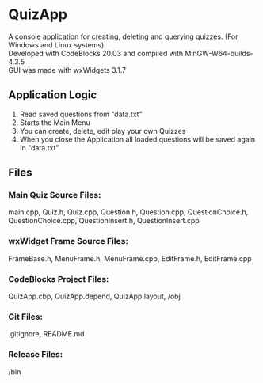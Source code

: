 # QuizApp
A console application for creating, deleting and querying quizzes. (For Windows and Linux systems)\
Developed with CodeBlocks 20.03 and compiled with MinGW-W64-builds-4.3.5\
GUI was made with wxWidgets 3.1.7

## Application Logic
  1. Read saved questions from "data.txt"
  2. Starts the Main Menu
  3. You can create, delete, edit play your own Quizzes
  4. When you close the Application all loaded questions will be saved again in "data.txt"

## Files
  ### Main Quiz Source Files: 
  main.cpp, Quiz.h, Quiz.cpp, Question.h, Question.cpp, QuestionChoice.h, QuestionChoice.cpp, QuestionInsert.h, QuestionInsert.cpp
  ### wxWidget Frame Source Files:
  FrameBase.h, MenuFrame.h, MenuFrame.cpp, EditFrame.h, EditFrame.cpp
  ### CodeBlocks Project Files: 
  QuizApp.cbp, QuizApp.depend, QuizApp.layout, /obj
  ### Git Files: 
  .gitignore, README.md
  ### Release Files: 
  /bin
